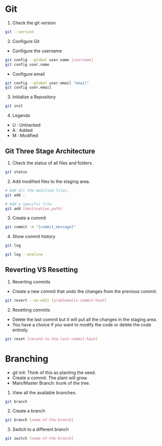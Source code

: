 # Git

1. Check the git version

```bash
git --version
```

2. Configure Git

- Configure the username

```bash
git config --global user.name [username]
git config user.name
```

- Configure email

```bash
git config --global user.email "email"
git config user.email
```

3. Initialize a Repository

```bash
git init
```

4. Legends

- U : Untracked
- A : Added
- M : Modified

## Git Three Stage Architecture

1. Check the status of all files and folders.

```bash
git status
```

2. Add modified files to the staging area.

```bash
# Add all the modified files.
git add .

# Add a specific file
git add [destination_path]
```

3. Create a commit

```bash
git commit -m "[commit_message]"
```

4. Show commit history

```bash
git log
```

```bash
git log --oneline
```

## Reverting VS Resetting

1. Reverting commits

- Create a new commit that undo the changes from the previous commit.

```bash
git revert --no-edit [problematic-commit-hash]
```

2. Resetting commits

- Delete the last commit but it will put all the changes in the staging area.
- You have a choice if you want to modify the code or delete the code entirely.

```bash
git reset [second-to-the-last-commit-hash]
```

# Branching

- git init: Think of this as planting the seed.
- Create a commit: The plant will grow.
- Main/Master Branch: trunk of the tree.

1. View all the available branches.

```bash
git branch
```

2. Create a branch

```bash
git branch [name-of-the-branch]
```

3. Switch to a different branch

```bash
git switch [name-of-the-branch]
```
